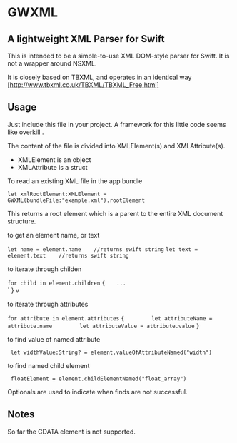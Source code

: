 # GWXML
A lightweight XML Parser for Swift
--------------------------------

This is intended to be a simple-to-use XML DOM-style parser for Swift. 
It is not a wrapper around NSXML.  
 
It is closely based on TBXML, and operates in an identical way
[http://www.tbxml.co.uk/TBXML/TBXML_Free.html]  
 
Usage
-----
Just include this file in your project. 
A framework for this little code seems like overkill  .

 
The content of the file is divided into XMLElement(s) and XMLAttribute(s).

* XMLElement is an object
* XMLAttribute is a struct  
 
 
To read an existing XML file in the app bundle

`let xmlRootElement:XMLElement = GWXML(bundleFile:"example.xml").rootElement`  

This returns a root element which is a parent to the entire XML document structure.
  
  
to get an element name, or text
  
  `let name = element.name    //returns swift string`
  `let text = element.text    //returns swift string`  
  
  
to iterate through childen

`for child in element.children`
  `{`
`    ...  `  
 ` } v 
 

to iterate through attributes
  
`for attribute in element.attributes`
`{`
`        let attributeName = attribute.name`
`        let attributeValue = attribute.value`
`}`  

 
to find value of named attribute

` let widthValue:String? = element.valueOfAttributeNamed("width")`  

 
to find named child element
 
` floatElement = element.childElementNamed("float_array")` 

Optionals are used to indicate when finds are not successful. 



Notes
-----

So far the CDATA element is not supported.  
